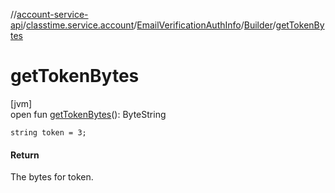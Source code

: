//[account-service-api](../../../../index.md)/[classtime.service.account](../../index.md)/[EmailVerificationAuthInfo](../index.md)/[Builder](index.md)/[getTokenBytes](get-token-bytes.md)

# getTokenBytes

[jvm]\
open fun [getTokenBytes](get-token-bytes.md)(): ByteString

`string token = 3;`

#### Return

The bytes for token.
